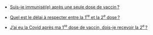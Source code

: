 - [ Suis-je immunisé(e) après une seule dose de vaccin ?](/je-veux-me-faire-vacciner.html#suis-je-immunise-e-apres-une-seule-dose-de-vaccin)

- [Quel est le délai à respecter entre la 1<sup>re</sup> et la 2<sup>e</sup> dose ?](/je-veux-me-faire-vacciner.html#quel-est-le-delai-a-respecter-entre-la-1-re-et-la-2-e-dose)

- [J’ai eu la Covid après ma 1<sup>re</sup> dose de vaccin, dois-je recevoir la 2<sup>e</sup> ?](/je-veux-me-faire-vacciner.html#j-ai-eu-la-covid-apres-ma-1-re-dose-de-vaccin-dois-je-recevoir-la-2-e)
